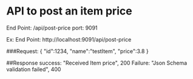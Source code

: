 # API to post an item price
End Point: /api/post-price
port: 9091

Ex: End Point: http://localhost:9091/api/post-price

###Request: 
{
	"id":1234,
	"name":"testItem",
	"price":3.8
}

##Response
success: "Received Item price", 200
Failure: "Json Schema validation failed", 400